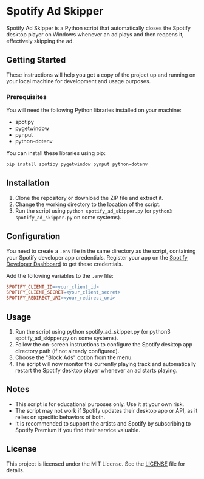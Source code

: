 # Spotify Ad Skipper

Spotify Ad Skipper is a Python script that automatically closes the Spotify desktop player on Windows whenever an ad plays and then reopens it, effectively skipping the ad.

## Getting Started

These instructions will help you get a copy of the project up and running on your local machine for development and usage purposes.

### Prerequisites

You will need the following Python libraries installed on your machine:

- spotipy
- pygetwindow
- pynput
- python-dotenv

You can install these libraries using pip:

```bash
pip install spotipy pygetwindow pynput python-dotenv
```
## Installation

1. Clone the repository or download the ZIP file and extract it.
2. Change the working directory to the location of the script.
3. Run the script using `python spotify_ad_skipper.py` (or `python3 spotify_ad_skipper.py` on some systems).

## Configuration

You need to create a `.env` file in the same directory as the script, containing your Spotify developer app credentials. Register your app on the [Spotify Developer Dashboard](https://developer.spotify.com/dashboard/applications) to get these credentials.

Add the following variables to the `.env` file:

```makefile
SPOTIPY_CLIENT_ID=<your_client_id>
SPOTIPY_CLIENT_SECRET=<your_client_secret>
SPOTIPY_REDIRECT_URI=<your_redirect_uri>
```

## Usage

1. Run the script using python spotify_ad_skipper.py (or python3 spotify_ad_skipper.py on some systems).
2. Follow the on-screen instructions to configure the Spotify desktop app directory path (if not already configured).
3. Choose the "Block Ads" option from the menu.
4. The script will now monitor the currently playing track and automatically restart the Spotify desktop player whenever an ad starts playing.

## Notes

- This script is for educational purposes only. Use it at your own risk.
- The script may not work if Spotify updates their desktop app or API, as it relies on specific behaviors of both.
- It is recommended to support the artists and Spotify by subscribing to Spotify Premium if you find their service valuable.

## License

This project is licensed under the MIT License. See the [LICENSE](LICENSE.txt) file for details.
